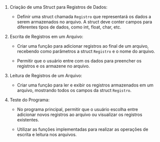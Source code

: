 1. Criação de uma Struct para Registros de Dados:

   - Definir uma struct chamada `Registro` que representará os dados a serem armazenados no arquivo. A struct deve conter campos para diferentes tipos de dados, como int, float, char, etc.


2. Escrita de Registros em um Arquivo:

   - Criar uma função para adicionar registros ao final de um arquivo, recebendo como parâmetros a struct `Registro` e o nome do arquivo.

   - Permitir que o usuário entre com os dados para preencher os registros e os armazene no arquivo.

 

3. Leitura de Registros de um Arquivo:

   - Criar uma função para ler e exibir os registros armazenados em um arquivo, mostrando todos os campos da struct `Registro`.

 

4. Teste do Programa:

   - No programa principal, permitir que o usuário escolha entre adicionar novos registros ao arquivo ou visualizar os registros existentes.

   - Utilizar as funções implementadas para realizar as operações de escrita e leitura nos arquivos.

 
